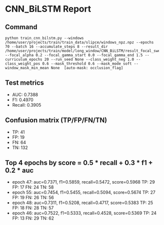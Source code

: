 # CNN_BiLSTM Report

## Command
```
python train_cnn_bilstm.py --windows /home/user/projects/train/train_data/slipce/windows_npz.npz --epochs 70 --batch 16 --accumulate_steps 8 --result_dir /home/user/projects/train/model/long_window/CNN_BiLSTM/result_focal_sweep/cw03_fg03 --focal_alpha 0.2 --focal_gamma_start 0.0 --focal_gamma_end 1.5 --curriculum_epochs 20 --run_seed None --class_weight_neg 1.0 --class_weight_pos 0.6 --mask_threshold 0.6 --mask_mode soft --window_mask_min_mean None  [auto-mask: occlusion_flag]
```

## Test metrics
- AUC: 0.7388
- F1: 0.4970
- Recall: 0.3905
## Confusion matrix (TP/FP/FN/TN)
- TP: 41
- FP: 19
- FN: 64
- TN: 132

## Top 4 epochs by score = 0.5 * recall + 0.3 * f1 + 0.2 * auc
- epoch 47: auc=0.7371, f1=0.5859, recall=0.5472, score=0.5968  TP: 29 FP: 17 FN: 24 TN: 58
- epoch 55: auc=0.7454, f1=0.5455, recall=0.5094, score=0.5674  TP: 27 FP: 19 FN: 26 TN: 56
- epoch 48: auc=0.7311, f1=0.5208, recall=0.4717, score=0.5383  TP: 25 FP: 18 FN: 28 TN: 57
- epoch 46: auc=0.7522, f1=0.5333, recall=0.4528, score=0.5369  TP: 24 FP: 13 FN: 29 TN: 62
